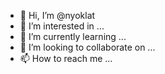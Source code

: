 - 👋 Hi, I’m @nyoklat
- 👀 I’m interested in ...
- 🌱 I’m currently learning ...
- 💞️ I’m looking to collaborate on ...
- 📫 How to reach me ...

<!---
nyoklat/nyoklat is a ✨ special ✨ repository because its `README.md` (this file) appears on your GitHub profile.
You can click the Preview link to take a look at your changes.
--->
